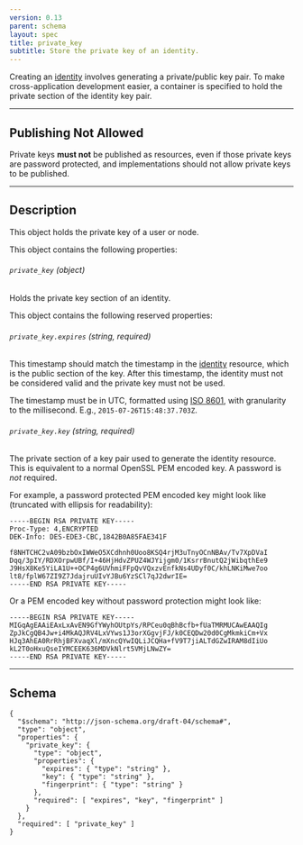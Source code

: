```yaml
---
version: 0.13
parent: schema
layout: spec
title: private_key
subtitle: Store the private key of an identity.
---
```



Creating an [identity](../../core/identity) involves generating
a private/public key pair. To make cross-application development
easier, a container is specified to hold the private section of
the identity key pair.

---

## Publishing Not Allowed

Private keys **must not** be published as resources, even if those
private keys are password protected, and implementations should not
allow private keys to be published.

---

## Description

This object holds the private key of a user or node.

This object contains the following properties:

###### `private_key` *(object)*

Holds the private key section of an identity.

This object contains the following reserved properties:

###### `private_key.expires` *(string, required)*

This timestamp should match the timestamp in the [identity](../../core/identity)
resource, which is the public section of the key. After this timestamp, the
identity must not be considered valid and the private key must not be used.

The timestamp must be in UTC, formatted using [ISO 8601](https://en.wikipedia.org/wiki/ISO_8601),
with granularity to the millisecond. E.g., `2015-07-26T15:48:37.703Z`.

###### `private_key.key` *(string, required)*

The private section of a key pair used to generate the identity resource.
This is equivalent to a normal OpenSSL PEM encoded key. A password is *not*
required.

For example, a password protected PEM encoded key might look like
(truncated with ellipsis for readability):

	-----BEGIN RSA PRIVATE KEY-----
	Proc-Type: 4,ENCRYPTED
	DEK-Info: DES-EDE3-CBC,1842B0A85FAE341F

	f8NHTCHC2vA09bzbOxIWWeO5XCdhnh0Uoo8KSQ4rjM3uTnyOCnNBAv/Tv7XpDVaI
	Dqq/3pIY/RDXOrpwUBf/I+46HjHdvZPUZ4WJYijgm0/1KsrrBnutQ2jWibqthEe9
	J9HsX8Ke5YiLA1U++OCP4g6UVhmiFFpQvVQxzvEnfkNs4UDyf0C/khLNKiMwe7oo
	lt8/fplW67ZI9Z7JdajruUIvYJBu6YzSCl7qJ2dwrIE=
	-----END RSA PRIVATE KEY-----

Or a PEM encoded key without password protection might look like:

	-----BEGIN RSA PRIVATE KEY-----
	MIGqAgEAAiEAxLxAvEN9GfYWyhOUtpYs/RPCeu0qBhBcfb+fUaTMRMUCAwEAAQIg
	ZpJkCgQB4Jw+i4MkAQJRV4LxVYws1J3orXGgvjFJ/k0CEQDw20d0CgMkmkiCm+Vx
	HJq3AhEA0RrRhjBFXvaqXl/mXncQYwIQLiJCQHa+fV9T7jiALTdGZwIRAM8dIiUo
	kL2T0oHxuQseIYMCEEK636MDVkNlrt5VMjLNwZY=
	-----END RSA PRIVATE KEY-----

---

## Schema

	{
	  "$schema": "http://json-schema.org/draft-04/schema#",
	  "type": "object",
	  "properties": {
	    "private_key": {
	      "type": "object",
	      "properties": {
	        "expires": { "type": "string" },
	        "key": { "type": "string" },
	        "fingerprint": { "type": "string" }
	      },
	      "required": [ "expires", "key", "fingerprint" ]
	    }
	  },
	  "required": [ "private_key" ]
	}


[w_iso8601]: https://en.wikipedia.org/wiki/ISO_8601
[base64]: https://tools.ietf.org/html/rfc4648#section-5
